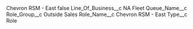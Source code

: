 <?xml version="1.0" encoding="UTF-8"?>
<CustomMetadata xmlns="http://soap.sforce.com/2006/04/metadata" xmlns:xsi="http://www.w3.org/2001/XMLSchema-instance" xmlns:xsd="http://www.w3.org/2001/XMLSchema">
    <label>Chevron RSM - East</label>
    <protected>false</protected>
    <values>
        <field>Line_Of_Business__c</field>
        <value xsi:type="xsd:string">NA Fleet</value>
    </values>
    <values>
        <field>Queue_Name__c</field>
        <value xsi:nil="true"/>
    </values>
    <values>
        <field>Role_Group__c</field>
        <value xsi:type="xsd:string">Outside Sales</value>
    </values>
    <values>
        <field>Role_Name__c</field>
        <value xsi:type="xsd:string">Chevron RSM - East</value>
    </values>
    <values>
        <field>Type__c</field>
        <value xsi:type="xsd:string">Role</value>
    </values>
</CustomMetadata>
